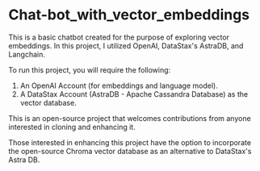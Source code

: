 # Chat-bot_with_vector_embeddings
This is a basic chatbot created for the purpose of exploring vector embeddings. In this project, I utilized OpenAI, DataStax's AstraDB, and Langchain.

To run this project, you will require the following:
1. An OpenAI Account (for embeddings and language model).
2. A DataStax Account (AstraDB - Apache Cassandra Database) as the vector database.


This is an open-source project that welcomes contributions from anyone interested in cloning and enhancing it.


Those interested in enhancing this project have the option to incorporate the open-source Chroma vector database as an alternative to DataStax's Astra DB.

